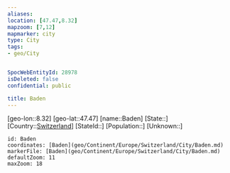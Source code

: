 ```yaml
---
aliases: 
location: [47.47,8.32]
mapzoom: [7,12] 
mapmarker: city 
type: City
tags:
- geo/City


SpocWebEntityId: 28978
isDeleted: false
confidential: public

title: Baden
---
```

[geo-lon::8.32]
[geo-lat::47.47]
[name::Baden]
[State::]
[Country::[Switzerland](geo/Continent/Europe/Switzerland.md)]
[StateId::]
[Population::]
[Unknown::]


```leaflet
id: Baden
coordinates: [Baden](geo/Continent/Europe/Switzerland/City/Baden.md)
markerFile: [Baden](geo/Continent/Europe/Switzerland/City/Baden.md)
defaultZoom: 11 
maxZoom: 18
```


